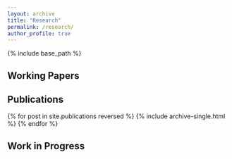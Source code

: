 ```yaml
---
layout: archive
title: "Research"
permalink: /research/
author_profile: true
---
```


{% include base_path %}

<h2>Working Papers</h2>


<h2>Publications</h2>
{% for post in site.publications reversed %}
  {% include archive-single.html %}
{% endfor %}


<h2>Work in Progress</h2>
